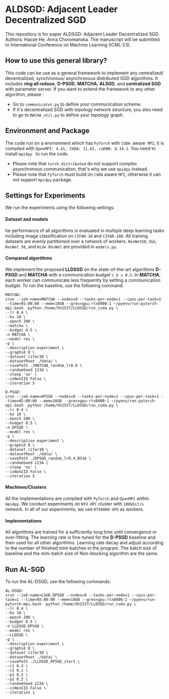 # ALDSGD: Adjacent Leader Decentralized SGD

This repository is for paper ALDSGD: Adjacent Leader Decentralized SGD. Authors: Haoze He, Anna Choromanska. The manuscript will be submitted to International Conference on Machine Learning (ICML-23).

## How to use this general library? 

This code can be use as a general framework to implement any centralized/ decentralized, synchronous/ asynchronous distributed SGD algorithms. It includes **ring all reduce**, **D-PSGD**, **MATCHA**, **ALSGD**,  and **centralized SGD** with parameter server. If you want to extend the framework to any other algorithm, please :

- Go to `communicator.py` to define your communication scheme. 
- If it's decentralized SGD with topology network structure, you also need to go to `MACHA_util.py` to define your topology graph. 

## Environment and Package

The code run on a environment which has `PyTorch` with `CUDA `aware` MPI`, it is compiled with `OpenMPI: 4.41, CUDA: 11.62, cuDNN: 8.14.1`. You need to install `mpi4py ` to run the code. 

- Please note that `torch.distributed` do not support complex asynchronous communication, that's why we use `mpi4py` instead.
- Please note that `PyTorch` must build on `CUDA` aware `MPI`, otherwise it can not support `mpi4py` package.

## Settings for Experiments

We run the experiments using the following settings:

#### Dataset and models

he performance of all algorithms is evaluated in multiple deep learning tasks including image classification on `CIFAR-10` and `CIFAR-100`. All training datasets are evenly partitioned over a network of workers. `ResNet50`, `VGG`, `ResNet 50`, and `Wide ResNet` are provided in `models.py`.

#### Compared algorithms

We implement the proposed **LLDSGD** on the state-of-the-art algorithms **D-PSGD** and **MATCHA** with a communication budget `c_b = 0.5`. In **MATCHA**, each worker can communicate less frequently by setting a communication budget.  To run the baseline, use the following command:

```
MATCHA:
srun --job-name=MATCHA --nodes=8 --tasks-per-node=1 --cpus-per-task=1 --time=05:00:00 --mem=10GB --gres=gpu:rtx8000:1 ~/pyenv/run-pytorch-mpi.bash  python /home/hh2537/LLDSGD/run_cuda.py \
--lr 0.4 \
--bs 16 \
--epoch 200 \
--matcha \
--budget 0.5 \
-n MATCHA \
--model res \
-p \
--description experiment \
--graphid 0 \
--dataset cifar10 \
--datasetRoot ./data/ \
--savePath ./MATCHA_random_lr0.8 \
--randomSeed 1234 \
--sleep 'no' \
--isNonIID False \
--iteration 5

D-PSGD:
srun --job-name=DPSGD --nodes=8 --tasks-per-node=1 --cpus-per-task=1 --time=05:00:00 --mem=10GB --gres=gpu:rtx8000:1 ~/pyenv/run-pytorch-mpi.bash  python /home/hh2537/LLDSGD/run_cuda.py \
--lr 0.4 \
--bs 16 \
--epoch 200 \
--budget 0.5 \
-n DPSGD \
--model res \
-p \
--description experiment \
--graphid 0 \
--dataset cifar10 \
--datasetRoot ./data/ \
--savePath ./DPSGD_random_lr0.4_BS16 \
--randomSeed 1234 \
--sleep 'no' \
--isNonIID False \
--iteration 5
```

#### Machines/Clusters

All the implementations are compiled with `PyTorch` and `OpenMPI` within `mpi4py`. We conduct experiments on `NYU HPC` cluster with `100Gbit/s ` network. In all of our experiments, we use `RTX8000 GPU` as workers. 

#### Implementations

All algorithms are trained for a sufficiently long time until convergence or over-fitting. The learning rate is fine-tuned for the **D-PSGD** baseline and then used for all other algorithms. Learning rate decay and adjust according to the number of finished mini-batches in the program. The batch size of baseline and the mini-batch size of Non-blocking algorithm are the same.



## Run AL-SGD

To run the AL-DSGD, use the following commands:

```
AL-DSGD:
srun --job-name=LSGD_DPSGD --nodes=8 --tasks-per-node=1 --cpus-per-task=1 --time=05:00:00 --mem=10GB --gres=gpu:rtx8000:1 ~/pyenv/run-pytorch-mpi.bash  python /home/hh2537/LLDSGD/run_cuda.py \
--lr 0.4 \
--bs 16 \
--epoch 200 \
--budget 0.5 \
-n LLDSGD_DPSGD \
--model res \
--LLDSGD \
-p \
--description experiment \
--graphid 0 \
--dataset cifar10 \
--datasetRoot ./data/ \
--savePath ./LLDSGD_DPSGD_iter1 \
--c1 0.3 \
--c2 0.1 \
--p1 0.2 \
--p2 0.2 \
--randomSeed 1234 \
--isNonIID False \
--iteration 1
```
